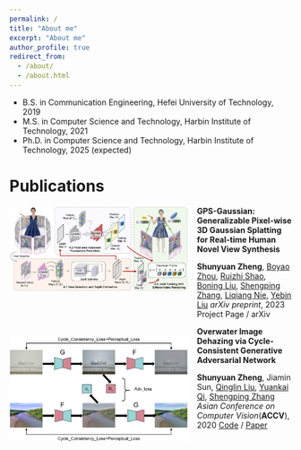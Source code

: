 ```yaml
---
permalink: /
title: "About me"
excerpt: "About me"
author_profile: true
redirect_from: 
  - /about/
  - /about.html
---
```


* B.S. in Communication Engineering, Hefei University of Technology, 2019
* M.S. in Computer Science and Technology, Harbin Institute of Technology, 2021
* Ph.D. in Computer Science and Technology, Harbin Institute of Technology, 2025 (expected)



Publications
======


<img align="left" src="../images/GPS-Gaussian.jpg" width="320px"  style= "padding-right: 15px;padding-bottom: 80px ">**GPS-Gaussian: Generalizable Pixel-wise 3D Gaussian Splatting for Real-time Human Novel View Synthesis**

**Shunyuan Zheng**, [Boyao Zhou](https://morpheo.inrialpes.fr/people/zhou), [Ruizhi Shao](https://dsaurus.github.io/saurus/), [Boning Liu](https://scholar.google.com/citations?user=PG1mUewAAAAJ), [Shengping Zhang](http://homepage.hit.edu.cn/zhangshengping), [Liqiang Nie](https://liqiangnie.github.io/), [Yebin Liu](http://www.liuyebin.com/)
*arXiv preprint*, 2023
Project Page / arXiv



<img align="left" src="../images/OWI-DehazeGAN.jpg" width="320px"  style= "padding-right: 15px;padding-bottom: 80px ">**Overwater Image Dehazing via Cycle-Consistent Generative Adversarial Network**

**Shunyuan Zheng**, Jiamin Sun, [Qinglin Liu](https://scholar.google.com/citations?user=hsu1cSIAAAAJ), [Yuankai Qi](https://sites.google.com/site/yuankiqi), [Shengping Zhang](http://homepage.hit.edu.cn/zhangshengping)
*Asian Conference on Computer Vision*(**ACCV**), 2020
[Code](https://github.com/ShunyuanZheng/OWI-DehazeGAN) / [Paper](https://openaccess.thecvf.com/content/ACCV2020/papers/Zheng_Overwater_Image_Dehazing_via_Cycle-Consistent_Generative_Adversarial_Network_ACCV_2020_paper.pdf) 